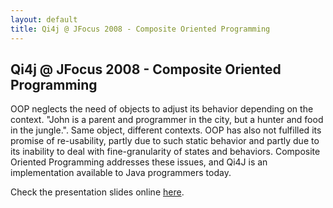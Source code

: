 ```yaml
---
layout: default
title: Qi4j @ JFocus 2008 - Composite Oriented Programming
---
```

## Qi4j @ JFocus 2008 - Composite Oriented Programming

OOP neglects the need of objects to adjust its behavior depending on the context. "John is a parent and programmer in the city, but a hunter and food in the jungle.". Same object, different contexts. OOP has also not fulfilled its promise of re-usability, partly due to such static behavior and partly due to its inability to deal with fine-granularity of states and behaviors. Composite Oriented Programming addresses these issues, and Qi4J is an implementation available to Java programmers today.

Check the presentation slides online [here](http://www.jfokus.se/jfokus08/pres/jf08-CompositeOrientedProgrammingWithQi4j.pdf).
